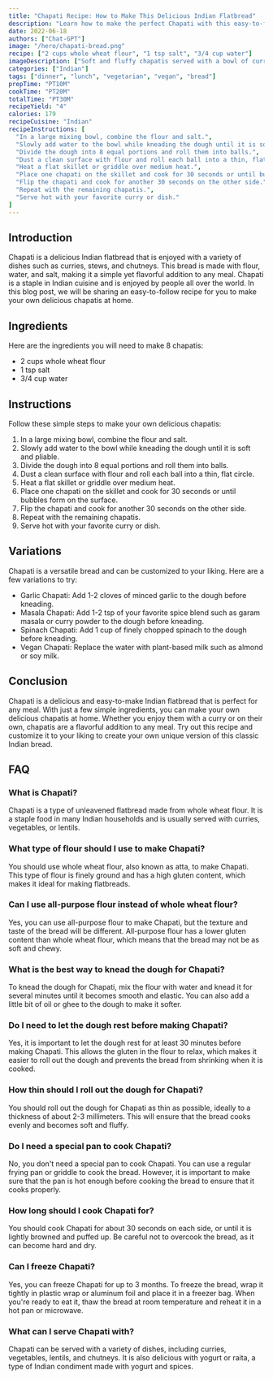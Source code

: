 ```yaml
---
title: "Chapati Recipe: How to Make This Delicious Indian Flatbread"
description: "Learn how to make the perfect Chapati with this easy-to-follow recipe. This delicious Indian flatbread is perfect for any meal and can be made in no time. Follow along to learn how to make this tasty dish!"
date: 2022-06-18
authors: ["Chat-GPT"]
image: "/hero/chapati-bread.png"
recipe: ["2 cups whole wheat flour", "1 tsp salt", "3/4 cup water"]
imageDescription: ["Soft and fluffy chapatis served with a bowl of curry."]
categories: ["Indian"]
tags: ["dinner", "lunch", "vegetarian", "vegan", "bread"]
prepTime: "PT10M"
cookTime: "PT20M"
totalTime: "PT30M"
recipeYield: "4"
calories: 179
recipeCuisine: "Indian"
recipeInstructions: [
  "In a large mixing bowl, combine the flour and salt.",
  "Slowly add water to the bowl while kneading the dough until it is soft and pliable.",
  "Divide the dough into 8 equal portions and roll them into balls.",
  "Dust a clean surface with flour and roll each ball into a thin, flat circle.",
  "Heat a flat skillet or griddle over medium heat.",
  "Place one chapati on the skillet and cook for 30 seconds or until bubbles form on the surface.",
  "Flip the chapati and cook for another 30 seconds on the other side.",
  "Repeat with the remaining chapatis.",
  "Serve hot with your favorite curry or dish."
]
---
```


## Introduction

Chapati is a delicious Indian flatbread that is enjoyed with a variety of dishes such as curries, stews, and chutneys. This bread is made with flour, water, and salt, making it a simple yet flavorful addition to any meal. Chapati is a staple in Indian cuisine and is enjoyed by people all over the world. In this blog post, we will be sharing an easy-to-follow recipe for you to make your own delicious chapatis at home.

## Ingredients

Here are the ingredients you will need to make 8 chapatis:

- 2 cups whole wheat flour
- 1 tsp salt
- 3/4 cup water

## Instructions

Follow these simple steps to make your own delicious chapatis:

1. In a large mixing bowl, combine the flour and salt.
2. Slowly add water to the bowl while kneading the dough until it is soft and pliable.
3. Divide the dough into 8 equal portions and roll them into balls.
4. Dust a clean surface with flour and roll each ball into a thin, flat circle.
5. Heat a flat skillet or griddle over medium heat.
6. Place one chapati on the skillet and cook for 30 seconds or until bubbles form on the surface.
7. Flip the chapati and cook for another 30 seconds on the other side.
8. Repeat with the remaining chapatis.
9. Serve hot with your favorite curry or dish.

## Variations

Chapati is a versatile bread and can be customized to your liking. Here are a few variations to try:

- Garlic Chapati: Add 1-2 cloves of minced garlic to the dough before kneading.
- Masala Chapati: Add 1-2 tsp of your favorite spice blend such as garam masala or curry powder to the dough before kneading.
- Spinach Chapati: Add 1 cup of finely chopped spinach to the dough before kneading.
- Vegan Chapati: Replace the water with plant-based milk such as almond or soy milk.

## Conclusion

Chapati is a delicious and easy-to-make Indian flatbread that is perfect for any meal. With just a few simple ingredients, you can make your own delicious chapatis at home. Whether you enjoy them with a curry or on their own, chapatis are a flavorful addition to any meal. Try out this recipe and customize it to your liking to create your own unique version of this classic Indian bread.

## FAQ

### What is Chapati?

Chapati is a type of unleavened flatbread made from whole wheat flour. It is a staple food in many Indian households and is usually served with curries, vegetables, or lentils.

### What type of flour should I use to make Chapati?

You should use whole wheat flour, also known as atta, to make Chapati. This type of flour is finely ground and has a high gluten content, which makes it ideal for making flatbreads.

### Can I use all-purpose flour instead of whole wheat flour?

Yes, you can use all-purpose flour to make Chapati, but the texture and taste of the bread will be different. All-purpose flour has a lower gluten content than whole wheat flour, which means that the bread may not be as soft and chewy.

### What is the best way to knead the dough for Chapati?

To knead the dough for Chapati, mix the flour with water and knead it for several minutes until it becomes smooth and elastic. You can also add a little bit of oil or ghee to the dough to make it softer.

### Do I need to let the dough rest before making Chapati?

Yes, it is important to let the dough rest for at least 30 minutes before making Chapati. This allows the gluten in the flour to relax, which makes it easier to roll out the dough and prevents the bread from shrinking when it is cooked.

### How thin should I roll out the dough for Chapati?

You should roll out the dough for Chapati as thin as possible, ideally to a thickness of about 2-3 millimeters. This will ensure that the bread cooks evenly and becomes soft and fluffy.

### Do I need a special pan to cook Chapati?

No, you don't need a special pan to cook Chapati. You can use a regular frying pan or griddle to cook the bread. However, it is important to make sure that the pan is hot enough before cooking the bread to ensure that it cooks properly.

### How long should I cook Chapati for?

You should cook Chapati for about 30 seconds on each side, or until it is lightly browned and puffed up. Be careful not to overcook the bread, as it can become hard and dry.

### Can I freeze Chapati?

Yes, you can freeze Chapati for up to 3 months. To freeze the bread, wrap it tightly in plastic wrap or aluminum foil and place it in a freezer bag. When you're ready to eat it, thaw the bread at room temperature and reheat it in a hot pan or microwave. 

### What can I serve Chapati with?

Chapati can be served with a variety of dishes, including curries, vegetables, lentils, and chutneys. It is also delicious with yogurt or raita, a type of Indian condiment made with yogurt and spices.